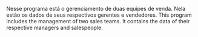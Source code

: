 Nesse programa está o gerenciamento de duas equipes de venda. 
Nela estão os dados de seus respectivos gerentes e vendedores.
This program includes the management of two sales teams.
It contains the data of their respective managers and salespeople.

